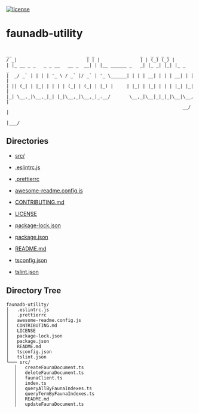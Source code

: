 
[![license](https://img.shields.io/github/license/jamesisaac/react-native-background-task.svg)](https://opensource.org/licenses/MIT)


# faunadb-utility

```

__                            _ _                 _   _ _ _ _         
/ _|                          | | |               | | (_) (_) |        
| |_ __ _ _   _ _ __   __ _  __| | |__ ______ _   _| |_ _| |_| |_ _   _ 
|  _/ _` | | | | '_ \ / _` |/ _` | '_ \______| | | | __| | | | __| | | |
| || (_| | |_| | | | | (_| | (_| | |_) |     | |_| | |_| | | | |_| |_| |
|_| \__,_|\__,_|_| |_|\__,_|\__,_|_.__/       \__,_|\__|_|_|_|\__|\__, |
                                                                  __/ |
                                                                  |___/ 
```

## Directories
 - [src/](./src/)

 - [.eslintrc.js](./.eslintrc.js)
 - [.prettierrc](./.prettierrc)
 - [awesome-readme.config.js](./awesome-readme.config.js)
 - [CONTRIBUTING.md](./CONTRIBUTING.md)
 - [LICENSE](./LICENSE)
 - [package-lock.json](./package-lock.json)
 - [package.json](./package.json)
 - [README.md](./README.md)
 - [tsconfig.json](./tsconfig.json)
 - [tslint.json](./tslint.json)


## Directory Tree
```
faunadb-utility/
│   .eslintrc.js
│   .prettierrc
│   awesome-readme.config.js
│   CONTRIBUTING.md
│   LICENSE
│   package-lock.json
│   package.json
│   README.md
│   tsconfig.json
│   tslint.json
└─── src/
   │   createFaunaDocument.ts
   │   deleteFaunaDocument.ts
   │   faunaClient.ts
   │   index.ts
   │   queryAllByFaunaIndexes.ts
   │   queryTermByFaunaIndexes.ts
   │   README.md
   │   updateFaunaDocument.ts
```

